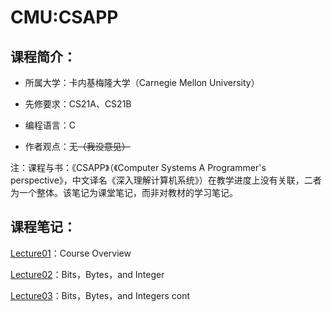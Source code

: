 # CMU:CSAPP

## 课程简介：

- 所属大学：卡内基梅隆大学（Carnegie Mellon University）

- 先修要求：CS21A、CS21B

- 编程语言：C

- 作者观点：无~~（我没意见）~~

注：课程与书：《CSAPP》（《Computer Systems A Programmer's perspective》，中文译名《深入理解计算机系统》）在教学进度上没有关联，二者为一个整体。该笔记为课堂笔记，而非对教材的学习笔记。

## 课程笔记：

[Lecture01](https://lh314-pku.github.io/notes/CMU_CSAPP/Lecture01)：Course Overview

[Lecture02](https://lh314-pku.github.io/notes/CMU_CSAPP/Lecture02)：Bits，Bytes，and Integer

[Lecture03](https://lh314-pku.github.io/notes/CMU_CSAPP/Lecture03)：Bits，Bytes，and Integers cont
